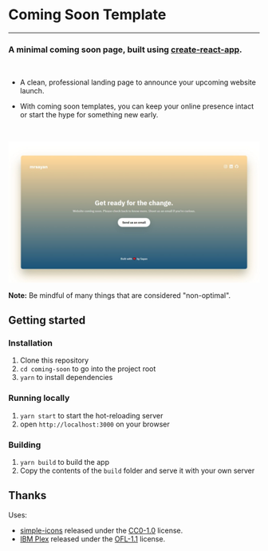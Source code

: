 # Coming Soon Template

---

### A minimal coming soon page, built using [create-react-app](https://github.com/facebook/create-react-app).

</br>

- A clean, professional landing page to announce your upcoming website launch. 

- With coming soon templates, you can keep your online presence intact or start the hype for something new early.

</br>

<p align="center">
  <img src="./docs/thumb.png" alt="Coming soon page" width="738">
</p>

**Note:** Be mindful of many things that are considered "non-optimal".

## Getting started

### Installation

1. Clone this repository
2. `cd coming-soon` to go into the project root
3. `yarn` to install dependencies

### Running locally

1. `yarn start` to start the hot-reloading server
2. open `http://localhost:3000` on your browser

### Building

1. `yarn build` to build the app
2. Copy the contents of the `build` folder and serve it with your own server

## Thanks

Uses: 
 - [simple-icons](https://github.com/simple-icons/simple-icons) released under the [CC0-1.0](https://github.com/simple-icons/simple-icons/blob/develop/LICENSE.md) license.
 - [IBM Plex](https://github.com/IBM/plex) released under the [OFL-1.1](https://github.com/IBM/plex/blob/master/LICENSE.txt) license.
